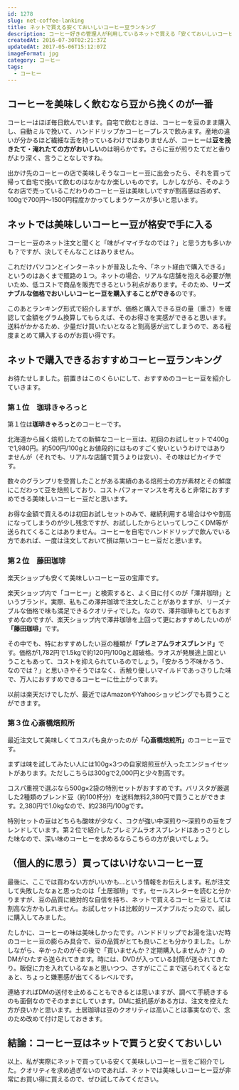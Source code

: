```yaml
---
id: 1278
slug: net-coffee-lanking
title: ネットで買える安くておいしいコーヒー豆ランキング
description: コーヒー好きの管理人が利用しているネットで買える「安くておいしいコーヒー豆」を紹介します。注文して失敗した「買ってはいけないコーヒー豆」も合わせて書いていきます。
createdAt: 2016-07-30T02:21:37Z
updatedAt: 2017-05-06T15:12:07Z
imageFormat: jpg
category: コーヒー
tags:
  - コーヒー
---
```


## コーヒーを美味しく飲むなら豆から挽くのが一番

コーヒーはほぼ毎日飲んでいます。自宅で飲むときは、コーヒーを豆のまま購入し、自動ミルで挽いて、ハンドドリップかコーヒープレスで飲みます。産地の違いが分かるほど繊細な舌を持っているわけではありませんが、コーヒーは<strong>豆を挽きたて・淹れたての方がおいしい</strong>のは明らかです。さらに豆が煎りたてだと香りがより深く、言うことなしですね。

出かけ先のコーヒーの店で美味しそうなコーヒー豆に出会ったら、それを買って帰って自宅で挽いて飲むのはなかなか楽しいものです。しかしながら、そのようなお店で売っているこだわりのコーヒー豆は美味しいですが割高感は否めず、100gで700円〜1500円程度かかってしまうケースが多いと思います。

## ネットでは美味しいコーヒー豆が格安で手に入る

コーヒー豆のネット注文と聞くと「味がイマイチなのでは？」と思う方も多いかも？ですが、決してそんなことはありません。

これだけパソコンとインターネットが普及した今、「ネット経由で購入できる」というのはあくまで販路の１つ。ネットの場合、リアルな店舗を抱える必要が無いため、<span class="line">低コストで商品を販売できる</span>という利点があります。そのため、<strong>リーズナブルな価格でおいしいコーヒー豆を購入することができる</strong>のです。

このあとランキング形式で紹介しますが、価格と購入できる豆の量（重さ）を確認して金額をグラム換算してもらえば、そのお得さを実感ができると思います。送料がかかるため、少量だけ買いたいとなると割高感が出てしまうので、ある程度まとめて購入するのがお買い得です。

## ネットで購入できるおすすめコーヒー豆ランキング

お待たせしました。前置きはこのくらいにして、おすすめのコーヒー豆を紹介していきます。

### 第１位　珈琲きゃろっと

第１位は<strong>珈琲きゃろっと</strong>のコーヒーです。

北海道から届く焙煎したての新鮮なコーヒー豆は、初回のお試しセットで400gで1,980円。約500円/100gとお値段的にはものすごく安いというわけではありませんが（それでも、リアルな店舗で買うよりは安い）、その味はピカイチです。

数々のグランプリを受賞したことがある実績のある焙煎士の方が素材とその鮮度にこだわって豆を焙煎しており、コストパフォーマンスを考えると非常におすすめできる美味しいコーヒー豆だと思います。

お得な金額で買えるのは初回お試しセットのみで、継続利用する場合はやや割高になってしまうのが少し残念ですが、お試ししたからといってしつこくDM等が送られてくることはありません。コーヒーを自宅でハンドドリップで飲んでいる方であれば、一度は注文しておいて損は無いコーヒー豆だと思います。

<app-external-link title="珈琲きゃろっと" note="数々のグランプリを獲得した焙煎人が送る世界が認めた一杯" link="https://px.a8.net/svt/ejp?a8mat=2NP03M+DJM7EA+2CG0+5YJRM" img-file-name="coffee_carrot.png" asp-measurement-img-link="https://www13.a8.net/0.gif?a8mat=2NP03M+DJM7EA+2CG0+5YJRM"></app-external-link>

### 第２位　藤田珈琲

楽天ショップも安くて美味しいコーヒー豆の宝庫です。

楽天ショップ内で「コーヒー」と検索すると、よく目に付くのが「澤井珈琲」というブランド。実際、私もこの澤井珈琲で注文したことがありますが、リーズナブルな価格で味も満足できるクオリティでした。なので、澤井珈琲もとてもおすすめなのですが、楽天ショップ内で澤井珈琲を上回って更におすすめしたいのが<strong>「藤田珈琲」</strong>です。

その中でも、特におすすめしたい豆の種類が<strong>「プレミアムラオスブレンド」</strong>です。価格が1,782円で1.5kgで約120円/100gと超破格。ラオスが発展途上国ということもあって、コストを抑えられているのでしょう。「安かろう不味かろう、なのでは？」と思いきやそうではなく、舌触り優しいマイルドであっさりした味で、万人におすすめできるコーヒーに仕上がってます。

以前は楽天だけでしたが、最近ではAmazonやYahooショッピングでも買うことができます。

<app-kaereba-link item-title="藤田珈琲 プレミアムラオスブレンド" img-file-name="fujitacoffee_premium_laos_500x500.png" shop-name="藤田珈琲" amazon-item-id="B0087V36RS" search-keyword="藤田珈琲 プレミアムラオスブレンド"></app-kaereba-link>

### 第３位 心斎橋焙煎所

最近注文して美味しくてコスパも良かったのが<strong>「心斎橋焙煎所」</strong>のコーヒー豆です。

まずは味を試してみたい人には100g×3つの自家焙煎豆が入ったエンジョイセットがあります。ただしこちらは300gで2,000円と少々割高です。

コスパ重視で選ぶなら500g×2袋の特別セットがおすすめです。バリスタが厳選した2種類のブレンド豆（約100杯分）を送料無料2,380円で買うことができます。2,380円で1.0kgなので、約238円/100gです。

特別セットの豆はどちらも酸味が少なく、コクが強い中深煎り〜深煎りの豆をブレンドしています。第２位で紹介したプレミアムラオスブレンドはあっさりとした味なので、深い味のコーヒーを求めるならこちらの方が良いでしょう。

<app-kaereba-link item-title="心斎橋焙煎所 自家焙煎コーヒー豆" img-file-name="shinsaibashi_coffee_500x500.png" shop-name="心斎橋焙煎所" amazon-item-id="B018XIGE28" search-keyword="心斎橋焙煎所"></app-kaereba-link>

## （個人的に思う）買ってはいけないコーヒー豆

最後に、ここでは買わない方がいいかも…という情報をお伝えします。私が注文して失敗したなぁと思ったのは「土居珈琲」です。セールスレターを読むと分かりますが、豆の品質に絶対的な自信を持ち、ネットで買えるコーヒー豆としては割高な方かもしれません。お試しセットは比較的リーズナブルだったので、試しに購入してみました。

<app-external-link title="土居珈琲" note="品質のよい生豆をつかった、焙煎したてのコーヒーをお届け" link="https://px.a8.net/svt/ejp?a8mat=2NP03O+6921MA+2H8I+5YJRM" img-file-name="doicoffee.png" asp-measurement-img-link="https://www17.a8.net/0.gif?a8mat=2NP03O+6921MA+2H8I+5YJRM"></app-external-link>

たしかに、コーヒーの味は美味しかったです。ハンドドリップでお湯を注いだ時のコーヒー豆の膨らみ具合で、豆の品質がとても良いことも分かりました。しかしながら、辛かったのがその後で「買いませんか？定期購入しませんか？」のDMがひたすら送られてきます。時には、DVDが入っている封筒が送られてきたり。販促に力を入れているなぁと思いつつ、さすがにここまで送られてくるとなぁと、ちょっと嫌悪感が出てくるレベルです。

<app-supplement type="normal" title="おすすめできないのはコーヒーの味でなく販促の手法" >連絡すればDMの送付を止めることもできるとは思いますが、調べて手続きするのも面倒なのでそのままにしています。DMに抵抗感がある方は、注文を控えた方が良いかと思います。土居珈琲は豆のクオリティは高いことは事実なので、念のため改めて付け足しておきます。</app-supplement>

## 結論：コーヒー豆はネットで買うと安くておいしい

以上、私が実際にネットで買っている安くて美味しいコーヒー豆をご紹介でした。クオリティを求め過ぎないのであれば、ネットでは美味しいコーヒー豆が非常にお買い得に買えるので、ぜひ試してみてください。
